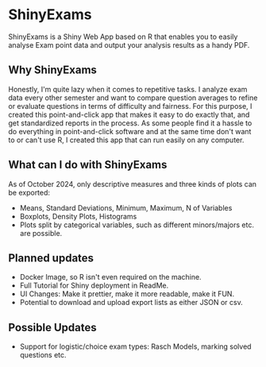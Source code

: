 # ShinyExams
ShinyExams is a Shiny Web App based on R that enables you to easily analyse Exam point data and output your analysis results as a handy PDF. 

## Why ShinyExams
Honestly, I'm quite lazy when it comes to repetitive tasks. I analyze exam data every other semester and want to compare question averages to refine or evaluate questions in terms of difficulty and fairness. For this purpose, I created this point-and-click app that makes it easy to do exactly that, and get standardized reports in the process. As some people find it a hassle to do everything in point-and-click software and at the same time don't want to or can't use R, I created this app that can run easily on any computer.

## What can I do with ShinyExams
As of October 2024, only descriptive measures and three kinds of plots can be exported: 

- Means, Standard Deviations, Minimum, Maximum, N of Variables
- Boxplots, Density Plots, Histograms 
- Plots split by categorical variables, such as different minors/majors etc. are possible. 

## Planned updates

- Docker Image, so R isn't even required on the machine. 
- Full Tutorial for Shiny deployment in ReadMe. 
- UI Changes: Make it prettier, make it more readable, make it FUN.
- Potential to download and upload export lists as either JSON or csv.

## Possible Updates
- Support for logistic/choice exam types: Rasch Models, marking solved questions etc.